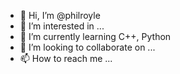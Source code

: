 - 👋 Hi, I’m @philroyle
- 👀 I’m interested in ...
- 🌱 I’m currently learning C++, Python
- 💞️ I’m looking to collaborate on ...
- 📫 How to reach me ...

<!---
philroyle/philroyle is a ✨ special ✨ repository because its `README.md` (this file) appears on your GitHub profile.
You can click the Preview link to take a look at your changes.
--->
